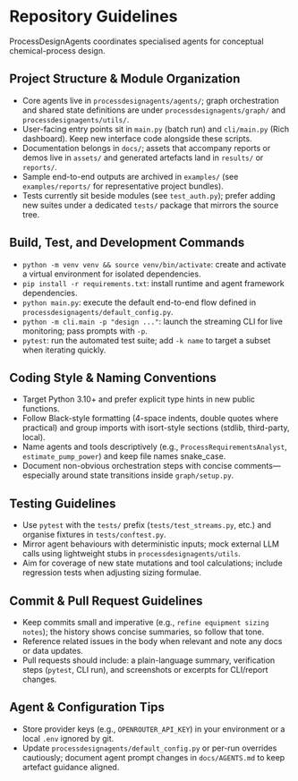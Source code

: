 # Repository Guidelines

ProcessDesignAgents coordinates specialised agents for conceptual chemical-process design.

## Project Structure & Module Organization
- Core agents live in `processdesignagents/agents/`; graph orchestration and shared state definitions are under `processdesignagents/graph/` and `processdesignagents/utils/`.
- User-facing entry points sit in `main.py` (batch run) and `cli/main.py` (Rich dashboard). Keep new interface code alongside these scripts.
- Documentation belongs in `docs/`; assets that accompany reports or demos live in `assets/` and generated artefacts land in `results/` or `reports/`.
- Sample end-to-end outputs are archived in `examples/` (see `examples/reports/` for representative project bundles).
- Tests currently sit beside modules (see `test_auth.py`); prefer adding new suites under a dedicated `tests/` package that mirrors the source tree.

## Build, Test, and Development Commands
- `python -m venv venv && source venv/bin/activate`: create and activate a virtual environment for isolated dependencies.
- `pip install -r requirements.txt`: install runtime and agent framework dependencies.
- `python main.py`: execute the default end-to-end flow defined in `processdesignagents/default_config.py`.
- `python -m cli.main -p "design ..."`: launch the streaming CLI for live monitoring; pass prompts with `-p`.
- `pytest`: run the automated test suite; add `-k name` to target a subset when iterating quickly.

## Coding Style & Naming Conventions
- Target Python 3.10+ and prefer explicit type hints in new public functions.
- Follow Black-style formatting (4-space indents, double quotes where practical) and group imports with isort-style sections (stdlib, third-party, local).
- Name agents and tools descriptively (e.g., `ProcessRequirementsAnalyst`, `estimate_pump_power`) and keep file names snake_case.
- Document non-obvious orchestration steps with concise comments—especially around state transitions inside `graph/setup.py`.

## Testing Guidelines
- Use `pytest` with the `tests/` prefix (`tests/test_streams.py`, etc.) and organise fixtures in `tests/conftest.py`.
- Mirror agent behaviours with deterministic inputs; mock external LLM calls using lightweight stubs in `processdesignagents/utils`.
- Aim for coverage of new state mutations and tool calculations; include regression tests when adjusting sizing formulae.

## Commit & Pull Request Guidelines
- Keep commits small and imperative (e.g., `refine equipment sizing notes`); the history shows concise summaries, so follow that tone.
- Reference related issues in the body when relevant and note any docs or data updates.
- Pull requests should include: a plain-language summary, verification steps (`pytest`, CLI run), and screenshots or excerpts for CLI/report changes.

## Agent & Configuration Tips
- Store provider keys (e.g., `OPENROUTER_API_KEY`) in your environment or a local `.env` ignored by git.
- Update `processdesignagents/default_config.py` or per-run overrides cautiously; document agent prompt changes in `docs/AGENTS.md` to keep artefact guidance aligned.
